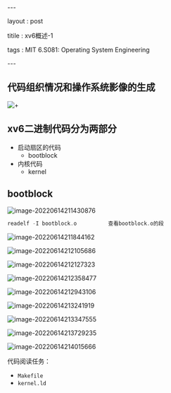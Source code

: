\---

layout : post

titile : xv6概述-1

tags : MIT 6.S081: Operating System Engineering

\---

## 代码组织情况和操作系统影像的生成

![+](C:\Users\mathidot\AppData\Roaming\Typora\typora-user-images\image-20220614210728901.png)

 

## xv6二进制代码分为两部分

* 启动扇区的代码
  * bootblock
* 内核代码
  * kernel

## bootblock

![image-20220614211430876](C:\Users\mathidot\AppData\Roaming\Typora\typora-user-images\image-20220614211430876.png)

```c
readelf -I bootblock.o 			查看bootblock.o的段
```

 ![image-20220614211844162](C:\Users\mathidot\AppData\Roaming\Typora\typora-user-images\image-20220614211844162.png)

![image-20220614212105686](C:\Users\mathidot\AppData\Roaming\Typora\typora-user-images\image-20220614212105686.png)

![image-20220614212127323](C:\Users\mathidot\AppData\Roaming\Typora\typora-user-images\image-20220614212127323.png)

 

![image-20220614212358477](C:\Users\mathidot\AppData\Roaming\Typora\typora-user-images\image-20220614212358477.png)

![image-20220614212943106](C:\Users\mathidot\AppData\Roaming\Typora\typora-user-images\image-20220614212943106.png)

 

![image-20220614213241919](C:\Users\mathidot\AppData\Roaming\Typora\typora-user-images\image-20220614213241919.png)

 ![image-20220614213347555](C:\Users\mathidot\AppData\Roaming\Typora\typora-user-images\image-20220614213347555.png)



![image-20220614213729235](C:\Users\mathidot\AppData\Roaming\Typora\typora-user-images\image-20220614213729235.png)



![image-20220614214015666](C:\Users\mathidot\AppData\Roaming\Typora\typora-user-images\image-20220614214015666.png)



代码阅读任务：

* `Makefile`
* `kernel.ld`



















